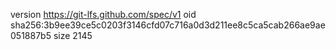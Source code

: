 version https://git-lfs.github.com/spec/v1
oid sha256:3b9ee39ce5c0203f3146cfd07c716a0d3d211ee8c5ca5cab266ae9ae051887b5
size 2145

